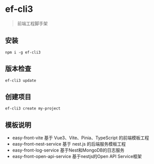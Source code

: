 # ef-cli3

> 前端工程脚手架

## 安装

```shell
npm i -g ef-cli3
```

## 版本检查

```shell
ef-cli3 update
```

## 创建项目

```shell
ef-cli3 create my-project
```

## 模板说明

- easy-front-vite 基于 Vue3、Vite、Pinia、TypeScript 的前端模板工程
- easy-front-nest-service 基于 nest.js 的后端服务模板工程
- easy-front-log-service 基于Nest和MongoDB的日志服务
- easy-front-open-api-service 基于nestjs的Open API Service框架
